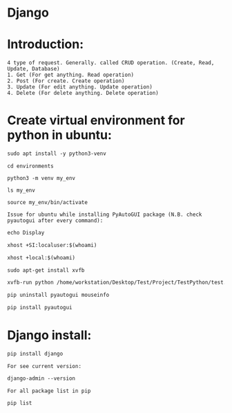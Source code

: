 # Django

# Introduction:
```
4 type of request. Generally. called CRUD operation. (Create, Read, Update, Database)
1. Get (For get anything. Read operation)
2. Post (For create. Create operation)
3. Update (For edit anything. Update operation)
4. Delete (For delete anything. Delete operation)
```

# Create virtual environment for python in ubuntu:

```txt
sudo apt install -y python3-venv
```
```
cd environments
```
```
python3 -m venv my_env
```
```
ls my_env
```
```
source my_env/bin/activate
```
```
Issue for ubuntu while installing PyAutoGUI package (N.B. check pyautogui after every command):
```
```txt
echo Display
```
```txt
xhost +SI:localuser:$(whoami)
```
```txt
xhost +local:$(whoami)
```
```txt
sudo apt-get install xvfb
```
```txt
xvfb-run python /home/workstation/Desktop/Test/Project/TestPython/test.py
```
```txt
pip uninstall pyautogui mouseinfo
```
```txt
pip install pyautogui
```

# Django install:

```txt
pip install django
```

`For see current version:`
```txt
django-admin --version
```
`For all package list in pip`
```txt
pip list
```